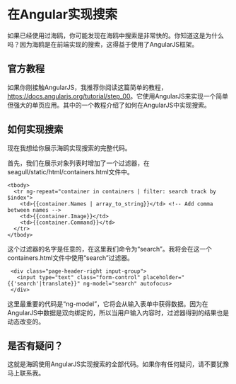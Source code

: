 
# 在Angular实现搜索

如果已经使用过海鸥，你可能发现在海鸥中搜索是非常快的。你知道这是为什么吗？因为海鸥是在前端实现的搜索，这得益于使用了AngularJS框架。

## 官方教程

如果你刚接触AngularJS，我推荐你阅读这篇简单的教程，<https://docs.angularjs.org/tutorial/step_00>。它使用AngularJS来实现一个简单但强大的单页应用。其中的一个教程介绍了如何在AngularJS中实现搜索。

## 如何实现搜索

现在我想给你展示海鸥实现搜索的完整代码。

首先，我们在展示对象列表时增加了一个过滤器，在seagull/static/html/containers.html文件中。

```
<tbody>
  <tr ng-repeat="container in containers | filter: search track by $index">
    <td>{{container.Names | array_to_string}}</td> <!-- Add comma between names -->
    <td>{{container.Image}}</td>
    <td>{{container.Command}}</td>
  </tr>
</tbody>
```

这个过滤器的名字是任意的，在这里我们命令为“search”。我将会在这一个containers.html文件中使用“search”过滤器。

```
 <div class="page-header-right input-group">
   <input type="text" class="form-control" placeholder="{{'search'|translate}}" ng-model="search" autofocus>
 </div>
```

这里最重要的代码是“ng-model”，它将会从输入表单中获得数据。因为在AngularJS中数据是双向绑定的，所以当用户输入内容时，过滤器得到的结果也是动态改变的。

## 是否有疑问？

这就是海鸥使用AngularJS实现搜索的全部代码。如果你有任何疑问，请不要犹豫马上联系我。
